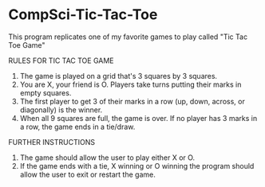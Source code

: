 # CompSci-Tic-Tac-Toe

This program replicates one of my favorite games to play called "Tic Tac Toe Game"

RULES FOR TIC TAC TOE GAME

1.	The game is played on a grid that's 3 squares by 3 squares.
2.	You are X, your friend is O. Players take turns putting their marks in empty squares.
3.	The first player to get 3 of their marks in a row (up, down, across, or diagonally) is the winner.
4.	When all 9 squares are full, the game is over. If no player has 3 marks in a row, the game ends in a tie/draw.

FURTHER INSTRUCTIONS

1.	The game should allow the user to play either X or O. 
2.	If the game ends with a tie, X winning or O winning the program should allow the user to exit or restart the game. 

